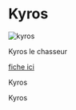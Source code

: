 # Kyros

![kyros](kyros.jpg)



Kyros le chasseur

[fiche ici](https://www.dndbeyond.com/characters/73884397)

Kyros

Kyros